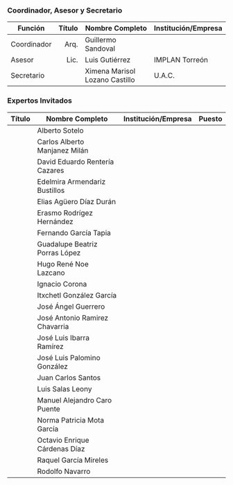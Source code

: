 
### Coordinador, Asesor y Secretario

Función     | Título | Nombre Completo                | Institución/Empresa
------------|-------:|--------------------------------|---------------------
Coordinador | Arq.   | Guillermo Sandoval
Asesor      | Lic.   | Luis Gutiérrez                 | IMPLAN Torreón
Secretario  |        | Ximena Marisol Lozano Castillo | U.A.C.

### Expertos Invitados

Título | Nombre Completo                  | Institución/Empresa              | Puesto
------:|----------------------------------|----------------------------------|---------------
       | Alberto Sotelo
       | Carlos Alberto Manjanez Milán
       | David Eduardo Rentería Cazares
       | Edelmira Armendariz Bustillos
       | Elias Agüero Díaz Durán
       | Erasmo Rodrígez Hernández
       | Fernando García Tapia
       | Guadalupe Beatriz Porras López
       | Hugo René Noe Lazcano
       | Ignacio Corona
       | Itxchetl González García
       | José Ángel Guerrero
       | José Antonio Ramirez Chavarria
       | José Luis Ibarra Ramírez
       | José Luis Palomino González
       | Juan Carlos Santos
       | Luis Salas Leony
       | Manuel Alejandro Caro Puente
       | Norma Patricia Mota García
       | Octavio Enrique Cárdenas Díaz
       | Raquel García Mireles
       | Rodolfo Navarro
